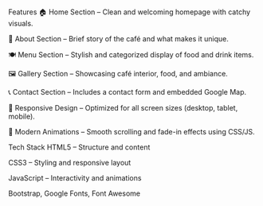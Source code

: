 Features
🏠 Home Section – Clean and welcoming homepage with catchy visuals.

🧾 About Section – Brief story of the café and what makes it unique.

🍽️ Menu Section – Stylish and categorized display of food and drink items.

🖼️ Gallery Section – Showcasing café interior, food, and ambiance.

📞 Contact Section – Includes a contact form and embedded Google Map.

📱 Responsive Design – Optimized for all screen sizes (desktop, tablet, mobile).

🎨 Modern Animations – Smooth scrolling and fade-in effects using CSS/JS.


 Tech Stack
HTML5 – Structure and content

CSS3 – Styling and responsive layout

JavaScript – Interactivity and animations

Bootstrap, Google Fonts, Font Awesome
